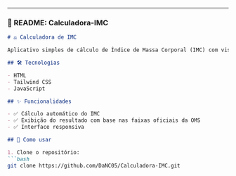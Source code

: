 
---

### 📄 README: Calculadora-IMC

```markdown
# ⚖️ Calculadora de IMC

Aplicativo simples de cálculo de Índice de Massa Corporal (IMC) com visual moderno usando Tailwind CSS.

## 🛠️ Tecnologias

- HTML
- Tailwind CSS
- JavaScript

## ✨ Funcionalidades

- ✅ Cálculo automático do IMC
- ✅ Exibição do resultado com base nas faixas oficiais da OMS
- ✅ Interface responsiva

## 🚀 Como usar

1. Clone o repositório:
```bash
git clone https://github.com/DaNC05/Calculadora-IMC.git
